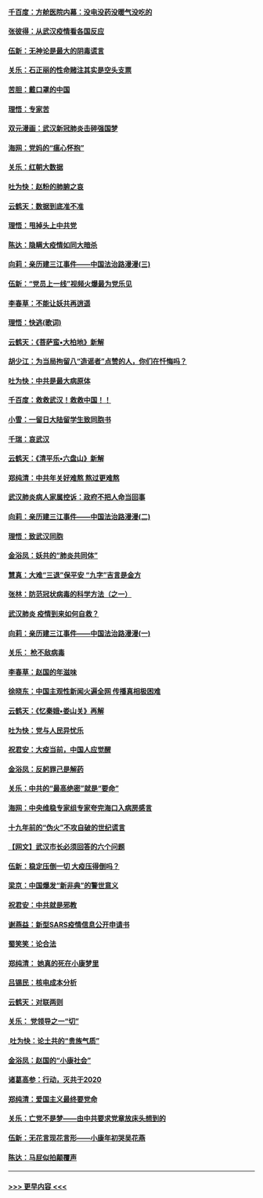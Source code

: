 #### [千百度：方舱医院内幕：没电没药没暖气没吃的](../pages/nsc993/n11850211.md?t=02072331) 
#### [张彼得：从武汉疫情看各国反应](../pages/nsc993/n11850102.md?t=02072331) 
#### [伍新：无神论是最大的阴毒谎言](../pages/nsc993/n11846129.md?t=02072331) 
#### [关乐：石正丽的性命赌注其实是空头支票](../pages/nsc993/n11846109.md?t=02072331) 
#### [苦胆：戴口罩的中国](../pages/nsc993/n11845576.md?t=02072331) 
#### [理悟：专家苦](../pages/nsc993/n11845564.md?t=02072331) 
#### [双元漫画：武汉新冠肺炎击碎强国梦](../pages/nsc993/n11843320.md?t=02072331) 
#### [海网：党妈的“瘟心怀抱”](../pages/nsc993/n11840740.md?t=02072331) 
#### [关乐：红朝大数据](../pages/nsc993/n11840675.md?t=02072331) 
#### [吐为快：赵粉的肺腑之哀](../pages/nsc993/n11840618.md?t=02072331) 
#### [云鹤天：数据到底准不准](../pages/nsc993/n11840325.md?t=02072331) 
#### [理悟：甩掉头上中共党](../pages/nsc993/n11838826.md?t=02072331) 
#### [陈达：隐瞒大疫情如同大暗杀](../pages/nsc993/n11838771.md?t=02072331) 
#### [向莉：亲历建三江事件——中国法治路漫漫(三)](../pages/nsc993/n11831825.md?t=02072331) 
#### [伍新：“党员上一线”视频火爆最为党乐见](../pages/nsc993/n11838200.md?t=02072331) 
#### [李春草：不能让妖共再逍遥](../pages/nsc993/n11838102.md?t=02072331) 
#### [理悟：快逃(歌词)](../pages/nsc993/n11838083.md?t=02072331) 
#### [云鹤天：《菩萨蛮▪大柏地》新解](../pages/nsc993/n11838059.md?t=02072331) 
#### [胡少江：为当局拘留八“造谣者”点赞的人，你们在忏悔吗？](../pages/nsc993/n11836801.md?t=02072331) 
#### [吐为快：中共是最大病原体](../pages/nsc993/n11836748.md?t=02072331) 
#### [千百度：救救武汉！救救中国！！](../pages/nsc993/n11836145.md?t=02072331) 
#### [小雪：一留日大陆留学生致同胞书](../pages/nsc993/n11834624.md?t=02072331) 
#### [千瑞：哀武汉](../pages/nsc993/n11833647.md?t=02072331) 
#### [云鹤天：《清平乐▪六盘山》新解](../pages/nsc993/n11833611.md?t=02072331) 
#### [郑纯清：中共年关好难熬 熬过更难熬](../pages/nsc993/n11833489.md?t=02072331) 
#### [武汉肺炎病人家属控诉：政府不把人命当回事](../pages/nsc993/n11833205.md?t=02072331) 
#### [向莉：亲历建三江事件——中国法治路漫漫(二)](../pages/nsc993/n11829102.md?t=02072331) 
#### [理悟：致武汉同胞](../pages/nsc993/n11831522.md?t=02072331) 
#### [金浴凤：妖共的“肺炎共同体”](../pages/nsc993/n11829448.md?t=02072331) 
#### [慧真：大难“三退”保平安 “九字”吉言是金方](../pages/nsc993/n11829501.md?t=02072331) 
#### [张林：防范冠状病毒的科学方法（之一）](../pages/nsc993/n11828618.md?t=02072331) 
#### [武汉肺炎 疫情到来如何自救？](../pages/nsc993/n11827632.md?t=02072331) 
#### [向莉：亲历建三江事件——中国法治路漫漫(一)](../pages/nsc993/n11827190.md?t=02072331) 
#### [关乐： 枪不敌病毒](../pages/nsc993/n11826746.md?t=02072331) 
#### [李春草：赵国的年滋味](../pages/nsc993/n11826321.md?t=02072331) 
#### [徐晓东：中国主观性新闻火遍全网 传播真相极困难](../pages/nsc993/n11826508.md?t=02072331) 
#### [云鹤天：《忆秦娥▪娄山关》再解](../pages/nsc993/n11824682.md?t=02072331) 
#### [吐为快：党与人民异忧乐](../pages/nsc993/n11824660.md?t=02072331) 
#### [祝君安：大疫当前，中国人应觉醒](../pages/nsc993/n11821946.md?t=02072331) 
#### [金浴凤：反躬罪己是解药](../pages/nsc993/n11820280.md?t=02072331) 
#### [关乐：中共的“最高绝密”就是“要命”](../pages/nsc993/n11816946.md?t=02072331) 
#### [海网：中央维稳专家组专家夸完海口入病房感言](../pages/nsc993/n11815138.md?t=02072331) 
#### [十九年前的“伪火”不攻自破的世纪谎言](../pages/nsc993/n11813238.md?t=02072331) 
#### [【网文】武汉市长必须回答的六个问题](../pages/nsc993/n11813848.md?t=02072331) 
#### [伍新：稳定压倒一切 大疫压得倒吗？](../pages/nsc993/n11812634.md?t=02072331) 
#### [梁京：中国爆发“新非典”的警世意义](../pages/nsc993/n11812554.md?t=02072331) 
#### [祝君安：中共就是邪教](../pages/nsc993/n11812431.md?t=02072331) 
#### [谢燕益：新型SARS疫情信息公开申请书](../pages/nsc993/n11808840.md?t=02072331) 
#### [蜀笑笑：论合法](../pages/nsc993/n11808064.md?t=02072331) 
#### [郑纯清： 她真的死在小康梦里](../pages/nsc993/n11806623.md?t=02072331) 
#### [吕锡民：核电成本分析](../pages/nsc993/n11806284.md?t=02072331) 
#### [云鹤天：对联两则](../pages/nsc993/n11805957.md?t=02072331) 
#### [关乐： 党领导之一“切”](../pages/nsc993/n11804505.md?t=02072331) 
#### [ 吐为快：论土共的“贵族气质”](../pages/nsc993/n11804490.md?t=02072331) 
#### [金浴凤：赵国的“小康社会”](../pages/nsc993/n11804452.md?t=02072331) 
#### [诸葛高参：行动，灭共于2020](../pages/nsc993/n11804120.md?t=02072331) 
#### [郑纯清：爱国主义最终要党命](../pages/nsc993/n11802197.md?t=02072331) 
#### [关乐：亡党不是梦——由中共要求党章放床头想到的](../pages/nsc993/n11802156.md?t=02072331) 
#### [伍新：无花言现花言形——小康年初哭吴花燕](../pages/nsc993/n11800044.md?t=02072331) 
#### [陈达：马屁似拍颠覆声](../pages/nsc993/n11800010.md?t=02072331) 

----
#### [ >>> 更早内容 <<< ](../indexes/nsc993-earlier.md)
